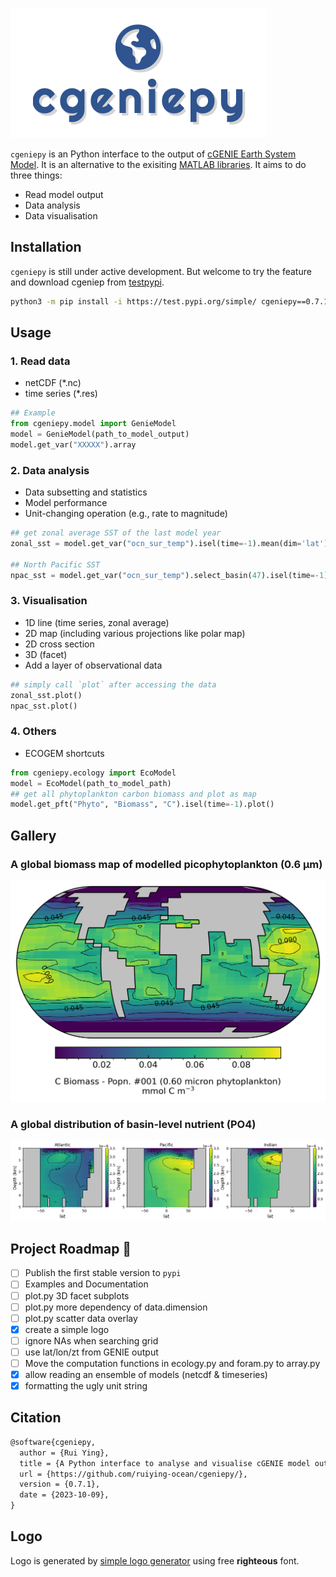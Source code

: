 ![logo](logo.png)

`cgeniepy` is an Python interface to the output of [cGENIE Earth System Model](https://www.seao2.info/mymuffin.html). It is an alternative to the exisiting [MATLAB libraries](https://github.com/derpycode/muffinplot). It aims to do three things:

+ Read model output
+ Data analysis
+ Data visualisation
  
## Installation

`cgeniepy` is still under active development. But welcome to try the feature and download cgeniep from [testpypi](https://test.pypi.org/project/cgeniepy/).

```bash
python3 -m pip install -i https://test.pypi.org/simple/ cgeniepy==0.7.1
```

## Usage
### 1. Read data
+ netCDF (*.nc)
+ time series (*.res)

```python
## Example
from cgeniepy.model import GenieModel
model = GenieModel(path_to_model_output)
model.get_var("XXXXX").array
```

### 2. Data analysis
+ Data subsetting and statistics
+ Model performance
+ Unit-changing operation (e.g., rate to magnitude)

```python
## get zonal average SST of the last model year
zonal_sst = model.get_var("ocn_sur_temp").isel(time=-1).mean(dim='lat')

## North Pacific SST
npac_sst = model.get_var("ocn_sur_temp").select_basin(47).isel(time=-1)
```

### 3. Visualisation
+ 1D line (time series, zonal average)
+ 2D map (including various projections like polar map)
+ 2D cross section
+ 3D (facet)
+ Add a layer of observational data

```python
## simply call `plot` after accessing the data
zonal_sst.plot()
npac_sst.plot()
```

### 4. Others
+ ECOGEM shortcuts

```python
from cgeniepy.ecology import EcoModel
model = EcoModel(path_to_model_path)
## get all phytoplankton carbon biomass and plot as map
model.get_pft("Phyto", "Biomass", "C").isel(time=-1).plot()
```

## Gallery

### A global biomass map of modelled picophytoplankton (0.6 μm) 

![map](example_map.png)

### A global distribution of basin-level nutrient (PO4) 

![modern_po4](example_transection.png)

## Project Roadmap 🚩

- [ ] Publish the first stable version to `pypi`
- [ ] Examples and Documentation
- [ ] plot.py 3D facet subplots
- [ ] plot.py more dependency of data.dimension
- [ ] plot.py scatter data overlay
- [x] create a simple logo
- [ ] ignore NAs when searching grid 
- [ ] use lat/lon/zt from GENIE output
- [ ] Move the computation functions in ecology.py and foram.py to array.py
- [X] allow reading an ensemble of models (netcdf & timeseries)
- [X] formatting the ugly unit string

## Citation

```latex
@software{cgeniepy,
  author = {Rui Ying},
  title = {A Python interface to analyse and visualise cGENIE model output},
  url = {https://github.com/ruiying-ocean/cgeniepy/},
  version = {0.7.1},
  date = {2023-10-09},
}
```

## Logo

Logo is generated by [simple logo generator](https://github.com/creecros/simple_logo_gen) using free **righteous** font.
